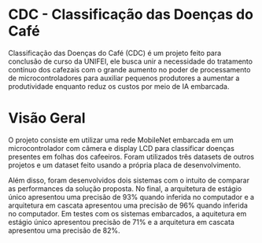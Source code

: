 # CDC - Classificação das Doenças do Café
Classificação das Doenças do Café (CDC) é um projeto feito para conclusão de curso da UNIFEI, ele busca unir a necessidade do tratamento contínuo dos cafezais com o grande aumento no poder de processamento de microcontroladores para auxiliar pequenos produtores a aumentar a produtividade enquanto reduz os custos por meio de IA embarcada.

# Visão Geral
O projeto consiste em utilizar uma rede MobileNet embarcada em um microcontrolador com câmera e display LCD para classificar doenças presentes em folhas dos cafeeiros. Foram utilizados três datasets de outros projetos e um dataset feito usando a própria placa de desenvolvimento. 

Além disso, foram desenvolvidos dois sistemas com o intuito de comparar as performances da solução proposta. No final, a arquitetura de estágio único apresentou uma precisão de 93% quando inferida no computador e a arquitetura em cascata apresentou uma precisão de 96% quando inferida no computador. Em testes com os sistemas embarcados, a aquitetura em estágio único apresentou precisão de 71% e a arquitetura em cascata apresentou uma precisão de 82%. 

